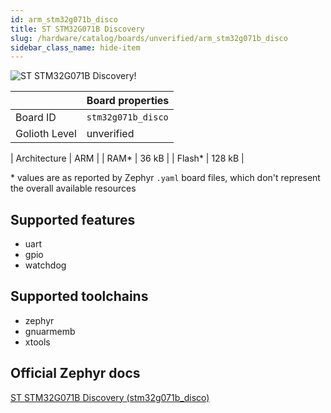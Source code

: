 ```yaml
---
id: arm_stm32g071b_disco
title: ST STM32G071B Discovery
slug: /hardware/catalog/boards/unverified/arm_stm32g071b_disco
sidebar_class_name: hide-item
---
```


[//]: # (This is an auto-generated file, do not edit! Changes to it will be lost upon re-generation)

![ST STM32G071B Discovery!](/img/boards/arm/stm32g071b_disco.jpg "ST STM32G071B Discovery")

|                | Board properties     |
| -------------  | -------------------- |
| Board ID       | `stm32g071b_disco` |
| Golioth Level  | unverified       |

| Architecture   | ARM |
| RAM*           | 36 kB |
| Flash*         | 128 kB |

\* values are as reported by Zephyr `.yaml` board files, which don't represent the overall available resources



## Supported features

* uart
* gpio
* watchdog

## Supported toolchains

* zephyr
* gnuarmemb
* xtools

## Official Zephyr docs

[ST STM32G071B Discovery (stm32g071b_disco)](https://docs.zephyrproject.org/latest/boards/arm/stm32g071b_disco/doc/index.html)

